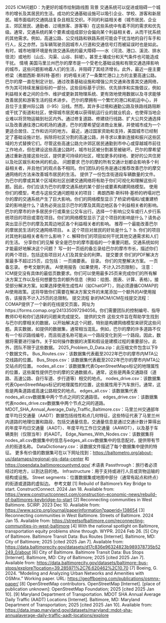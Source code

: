 2025 ICM问题D：为更好的城市绘制路线图
背景
交通系统可以促进或阻碍一个城市的增长及其居民的生活。成功的交通基础设施可以吸引企业、学校、游客和新居民。城市面临的交通挑战复杂且相互交织。不同的利益相关者（城市居民、企业主、郊区居民、通勤者、过境旅客、游客等）在这些系统中有着不同的需求和优先级。通常，交通系统的某个要素或组成部分会偏向某个利益相关者，从而干扰系统的其他需求。例如，高速公路、公交线路和铁路系统可能会干扰当地的自行车手和行人，反之亦然，当车辆驾驶员因城市人行道和交通信号灯而被延误时也是如此。有时，城市地理环境是有效交通系统的最大障碍——水（河流、港口、溪流、排水径流）或地形（山丘、沟渠、山谷、斜坡）。甚至土壤成分和天气条件也可能造成干扰。
情境
美国马里兰州巴尔的摩市是一个受老化基础设施和有限交通选择影响的城市，这些问题影响着人们的生活，并阻碍了其经济增长。此外，最近一座主要桥梁（弗朗西斯·斯科特·基桥）的坍塌关闭了一条繁忙港口上方的主要高速公路。巴尔的摩一直在制定计划，通过改善基础设施和增强公共交通来改善其交通网络，作为其可持续发展目标的一部分。这些目标基于识别、优先排序和实施倡议，例如利益相关者之间的合作、维护或更新其物理系统、更有效地使用数据以及寻求能够改善居民和游客生活的技术进步。
巴尔的摩拥有一个繁忙的港口和航运中心，并且位于主要州际公路（I-95）沿线。然而，其许多过境和通勤公路及铁路线路阻断或干扰了街道和社区，使得城市居民难以获得航运行业的就业机会，也使得当地企业难以将货物运输到社区内外。通过修复道路、修建绕行线路、扩大公共交通选择以及改善通往港口和机场的通道，巴尔的摩希望促进商业发展，并使城市成为一个更适合居住、工作和访问的地方。
最近，通过国家资助和支持，美国城市已经制定了基础设施计划，拆除将社区分割的高速公路，并寻求以重新连接和振兴这些区域的方式替换它们。尽管这些高速公路允许郊区居民通勤到市中心或穿越城市前往工作地点，但在建设这些高速公路时，城市社区被分割甚至被破坏。巴尔的摩希望通过重新连接这些社区，提供更可持续的社区，增加更多的绿地、更好的公共住房以及社区娱乐和休闲的机会。
问题要求
巴尔的摩的所有交通计划都会影响多个利益相关者，并且他们的观点各不相同。你们团队的任务是通过推荐改善巴尔的摩交通网络的方法来改善城市居民的生活。
提供了一份包含街道段车辆数量的文件。为巴尔的摩或其某个区域和社区创建交通网络将有助于你们可视化和理解这些问题。因此，你们应该为巴尔的摩交通系统的某个部分或要素构建网络模型。
使用你们的模型，考虑与这些交通问题相关的项目：
弗朗西斯·斯科特·基桥的坍塌对巴尔的摩的交通系统产生了巨大影响。你们的网络模型显示了桥梁坍塌和/或重建桥梁的影响是什么？请务必突出显示巴尔的摩及其周边地区各个利益相关者的影响。
巴尔的摩市的许多居民步行或乘坐公交车出行。选择一个影响公交车或行人步行系统项目的项目或潜在项目。你们的网络模型显示了这个项目的影响是什么？请务必突出显示巴尔的摩及其周边地区各个利益相关者的影响。
推荐一个最能改善巴尔的摩居民生活的交通网络项目。
a. 这个项目对居民的好处是什么？
b. 你们的项目对其他利益相关者有什么影响？
c. 解释你们的项目如何干扰其他交通需求和人们的生活。
分享你们的见解
安全是巴尔的摩市面临的一个重要问题。交通系统如何才能最好地解决这个问题？
写一封一页纸的备忘录给巴尔的摩市市长，描述你们的两个项目，包括这些项目对人们及其安全的利弊。
提交要求
你们的PDF解决方案最多不超过25页，应包括：
一页摘要表。
目录。
你们的完整解决方案。
一页备忘录。
参考文献列表。
AI使用报告（如果使用，不计入25页限制）。
注意：ICM提交没有具体的最低页数要求。你们可以使用最多25页来完成你们的所有解决方案工作以及任何想要包含的额外信息（例如：绘图、图表、计算、表格）。接受部分解决方案。如果选择使用生成性AI（如ChatGPT），则必须遵循COMAP的AI使用政策。这将导致你们需要在解决方案文件的末尾添加一个额外的AI使用报告，该报告不计入25页的总限制。
提交流程
新的MCM/ICM在线提交流程：COMAP提供了一个新的在线提交页面，网址为https://forms.comap.org/241335097294056。你们需要团队的控制编号、指导教师ID号和你们选择的问题来完成提交。
提供的文件
这些文件旨在帮助学生找到与巴尔的摩相关的数据，以开始解决这个问题，特别是构建网络模型来研究这些问题。真实数据，如提供的数据集，通常相当混乱。例如，巴尔的摩的许多道路不仅有一个标识路线编号，而且街道名称可能从一个路段变化到另一个路段。因此，数据将需要进行操作。关于如何操作数据的决策和假设是建模过程的重要部分。此外，团队不限于这些数据。
2025_Problem_D_Data.zip：此压缩文件包含以下9个数据文件。
Bus_Routes.csv：该数据集代表截至2022年巴尔的摩市内MTA公交线路的位置。
Bus_Stops.csv：该数据集代表截至2022年巴尔的摩市内MTA公交站点的位置。
nodes_all.csv：该数据集代表OpenStreetMaps标记的地理属性的位置，这些属性提供巴尔的摩的交通数据点。通常，这些是两条交通路径（道路、高速公路、自行车道、步行道等）相交的地点。
nodes_drive.csv：该数据集代表OpenStreetMaps标记的地理属性的位置，这些属性用于汽车旅行。通常，这些是两条道路或高速公路相交的地点。
edges_all.csv：该数据集代表nodes_all.csv数据集中两个节点之间的交通路径。
edges_drive.csv：该数据集代表nodes_drive.csv数据集中两个节点之间的道路。
MDOT_SHA_Annual_Average_Daily_Traffic_Baltimore.csv：马里兰州交通部年度平均日交通量（AADT）数据包括线性和点几何特征，这些特征代表了马里兰州内道路的地理位置和路段，包括交通量信息。交通量信息是通过交通计数计算得出的年度平均日交通量（AADT）、年度平均工作日交通量（AAWDT），以及基于车辆类别（仅限当年）的AADT。
Edge_Names_With_Nodes.csv：该数据集将nodes_all.csv数据集中的信息与edges_all.csv数据集中的信息配对，提供带有节点的街道名称。
DataDictionary.csv：该数据文件描述了每个数据集中提供的特征。
更多有价值的数据集可在以下网址找到：https://baltometro.org/about-us/datamaps/regional-gis-data-center 和 https://opendata.baltimorecountymd.gov/
术语表
Passthrough：旅行者必须经过的地方，以到达目的地。
Infrastructure：用于支持或进行人员或货物运输的结构或设施。
Street segments：位置数据集或地图中部分（通常有起点和终点）的街道或道路的虚拟边。
参考文献
[1] Rebuild of Baltimore’s Key Bridge to start. ConstructConnect. 2024 Jan 18. Available from: https://www.constructconnect.com/construction-economic-news/rebuild-of-baltimores-keybridge-to-start
[2] Reconnecting communities in West Baltimore. SCIRP. 2023 Dec 10. Available from: https://www.scirp.org/journal/paperinformation?paperid=138654
[3] Reconnecting communities in West Baltimore. Streets of Baltimore. 2024 Jan 15. Available from: https://streetsofbaltimore.com/reconnecting-communities-in-west-baltimore
[4] With the national spotlight on Baltimore, transportation equity problems shine through. WYPR. 2024 Feb 26.
[5] City of Baltimore. Baltimore Transit Data: Bus Routes [Internet]. Baltimore, MD: City of Baltimore; 2025 [cited 2025 Jan 7]. Available from: https://data.baltimorecity.gov/datasets/d17c836e96324823b989378735b52249_0/about
[6] City of Baltimore. Baltimore Transit Data: Bus Stops [Internet]. Baltimore, MD: City of Baltimore; 2025 [cited 2025 Jan 7]. Available from: https://data.baltimorecity.gov/datasets/baltimore::bus-stops/explore?location=39.285971%2C76.620462%2C10.70
[7] Boeing, G. 2024. “Modeling and Analyzing Urban Networks and Amenities with OSMnx.” Working paper. URL: https://geoffboeing.com/publications/osmnx-paper/
[8] OpenStreetMap contributors. OpenStreetMap [Internet]. [place of publication unknown]: OpenStreetMap Foundation; 2025 [cited 2025 Jan 10].
[9] Maryland Department of Transportation. MDOT SHA Annual Average Daily Traffic (AADT) Locations [Internet]. Baltimore, MD: Maryland Department of Transportation; 2025 [cited 2025 Jan 10]. Available from: https://data.imap.maryland.gov/datasets/maryland::mdot-sha-annualaverage-daily-traffic-aadt-locations/explore